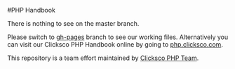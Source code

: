 #PHP Handbook

There is nothing to see on the master branch.

Please switch to [gh-pages](https://github.com/Clicksco/PHP-Handbook/tree/gh-pages) branch to see our working files. Alternatively you can visit our Clicksco PHP Handbook online by going to [php.clicksco.com](http://php.clicksco.com/).

This repository is a team effort maintained by [Clicksco PHP Team](http://php.clicksco.com/#team).
